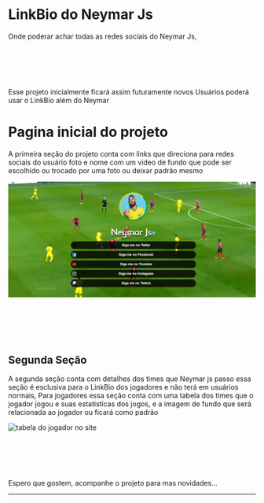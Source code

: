 # LinkBio do Neymar Js

<p>Onde poderar achar todas as redes sociais do Neymar Js, </p>
<br>
<br>
<br>
<br>
<p>Esse projeto inicialmente ficará assim futuramente novos Usuários poderá usar o LinkBio além do Neymar</p>


<h1>Pagina inicial do projeto</h1>
<p>A primeira seção do projeto conta com links que direciona para redes sociais do usuário foto e nome com um video de fundo que pode ser escolhido ou trocado por uma foto ou deixar padrão mesmo</p>

<img src="./src/Redmi/inicio.jpeg" title="pagina inicial do projeto" alt="inicio do site" />

<br><br><br><br>
<h2>Segunda Seção</h2>
<p>A segunda seção conta com detalhes dos times que Neymar js passo essa seção é esclusiva para o LinkBio dos jogadores e não terá em usuários normais, Para jogadores essa seção conta com uma tabela dos times que o jogador jogou e suas estatistícas dos jogos, e a imagem de fundo que será relacionada ao jogador ou ficará como padrão</p>


<img src="./src/Redmi/tabela.jpeg.jpeg" title="segunda seção do projeto" alt="tabela do jogador no site" />

<br><br><br><br>
<p>Espero que gostem, acompanhe o projeto para mas novidades...</p>

<hr>